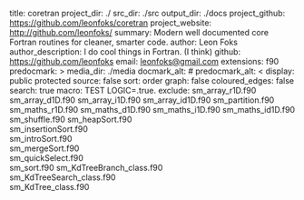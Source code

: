 title: coretran
project_dir: ./
src_dir: ./src
output_dir: ./docs
project_github: https://github.com/leonfoks/coretran
project_website: http://github.com/leonfoks/
summary: Modern well documented core Fortran routines for cleaner, smarter code.
author: Leon Foks
author_description: I do cool things in Fortran. (I think)
github: https://github.com/leonfoks
email: leonfoks@gmail.com
extensions: f90
predocmark: >
media_dir: ./media
docmark_alt: #
predocmark_alt: <
display: public
         protected
source: false
sort: order
graph: false
coloured_edges: false
search: true
macro: TEST
       LOGIC=.true.
exclude: sm_array_r1D.f90
	 sm_array_d1D.f90
	 sm_array_i1D.f90
	 sm_array_id1D.f90
	 sm_partition.f90
	 sm_maths_r1D.f90
	 sm_maths_d1D.f90
	 sm_maths_i1D.f90
	 sm_maths_id1D.f90
	 sm_shuffle.f90
	 sm_heapSort.f90       
	 sm_insertionSort.f90  
	 sm_introSort.f90      
	 sm_mergeSort.f90      
	 sm_quickSelect.f90    
	 sm_sort.f90
	 sm_KdTreeBranch_class.f90  
	 sm_KdTreeSearch_class.f90  
	 sm_KdTree_class.f90
